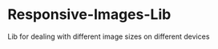 Responsive-Images-Lib
=====================

Lib for dealing with different image sizes on different devices